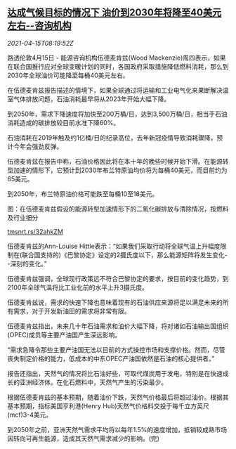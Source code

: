 <!--1618475462000-->
[达成气候目标的情况下 油价到2030年将降至40美元左右--咨询机构](https://cn.reuters.com/article/wood-mackenzie-oil-climate-0415-idCNKBS2C20VP)
------

<div><i>2021-04-15T08:19:52Z</i></div><p>路透伦敦4月15日 - 能源咨询机构伍德麦肯兹(Wood Mackenzie)周四表示，如果在联合国推行应对全球变暖计划的同时，各国政府采取措施降低燃料消耗，那么到2030年全球油价可能降至每桶40美元左右。</p><p>在伍德麦肯兹报告描述的情境下，如果全球通过将运输和工业电气化来果断解决温室气体排放问题，石油消耗最早将从2023年开始大幅下降。</p><p>到2050年，需求下降速度将加快至200万桶/日，达到3,500万桶/日，相当于石油消耗造成的碳排放较目前水准下降60%。</p><p>石油消耗在2019年触及约1亿桶/日的纪录高位，去年新冠疫情导致消耗骤降，预计今年会强劲反弹。</p><p>伍德麦肯兹在报告中称，石油价格因此将在本十年的晚些时候开始下滑。在能源转型加速的情形下，它预计到2030年布兰特原油均价将为每桶40美元，而目前约为65美元。</p><p>到2050年，布兰特原油价格可能跌至每桶10至18美元。</p><p>图：在伍德麦肯兹假设的能源转型加速情形下的二氧化碳排放与清除情况，按燃料及行业细分</p><p><a href="https://tmsnrt.rs/32ahkZM">tmsnrt.rs/32ahkZM</a></p><p>伍德麦肯兹的Ann-Louise Hittle表示：“如果我们采取行动将全球气温上升幅度限制在(联合国支持的)《巴黎协定》设定的2摄氏度以下，那么能源矩阵将发生变化--深刻的变化。”</p><p>伍德麦肯兹强调，全球现行政策远不符合巴黎协定的要求，按目前的变化趋势，到2100年全球气温将比工业化前的水平上升3摄氏度。</p><p>伍德麦肯兹说，需求的快速下降也意味着现有的石油供应来源将足以满足未来的所有需求，对于开发新油田的需求将非常有限。</p><p>伍德麦肯兹指出，未来几十年石油需求和油价大幅下降，将对诸如石油输出国组织(OPEC)成员等主要产油国产生深远影响。</p><p>“需求急降令那些主要产油国无法以目前的方式操控市场和支撑价格。然而，尽管丧失制定价格的能力，低成本的中东OPEC产油国依然是石油的核心提供者。”</p><p>报告还指出，天然气的情况将比石油好些，可取代煤炭用于发电，特别是在快速成长的亚洲经济体。在化石燃料中，天然气产生的污染最少。</p><p>根据伍德麦肯兹的基本预期，随着油价下跌，天然气价格最后将超过油价。根据其基本预期，指标美国亨利港(Henry Hub)天然气价格料交投于每千立方英尺(mcf)3-4美元。</p><p>到2050年之前，亚洲天然气需求平均将以每年1.5%的速度增加，抵销较成熟市场因转向可再生能源，造成其天然气需求减少的影响。(完)</p>
